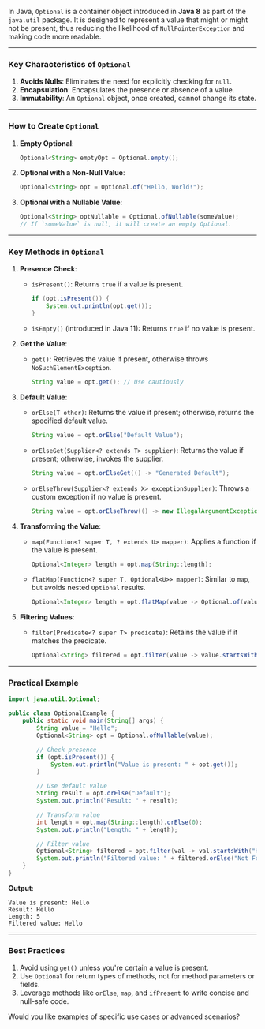 In Java, `Optional` is a container object introduced in **Java 8** as part of the `java.util` package. It is designed to represent a value that might or might not be present, thus reducing the likelihood of `NullPointerException` and making code more readable.

---

### **Key Characteristics of `Optional`**
1. **Avoids Nulls**: Eliminates the need for explicitly checking for `null`.
2. **Encapsulation**: Encapsulates the presence or absence of a value.
3. **Immutability**: An `Optional` object, once created, cannot change its state.

---

### **How to Create `Optional`**
1. **Empty Optional**:
   ```java
   Optional<String> emptyOpt = Optional.empty();
   ```

2. **Optional with a Non-Null Value**:
   ```java
   Optional<String> opt = Optional.of("Hello, World!");
   ```

3. **Optional with a Nullable Value**:
   ```java
   Optional<String> optNullable = Optional.ofNullable(someValue);
   // If `someValue` is null, it will create an empty Optional.
   ```

---

### **Key Methods in `Optional`**

1. **Presence Check**:
   - `isPresent()`: Returns `true` if a value is present.
     ```java
     if (opt.isPresent()) {
         System.out.println(opt.get());
     }
     ```
   - `isEmpty()` (introduced in Java 11): Returns `true` if no value is present.

2. **Get the Value**:
   - `get()`: Retrieves the value if present, otherwise throws `NoSuchElementException`.
     ```java
     String value = opt.get(); // Use cautiously
     ```

3. **Default Value**:
   - `orElse(T other)`: Returns the value if present; otherwise, returns the specified default value.
     ```java
     String value = opt.orElse("Default Value");
     ```

   - `orElseGet(Supplier<? extends T> supplier)`: Returns the value if present; otherwise, invokes the supplier.
     ```java
     String value = opt.orElseGet(() -> "Generated Default");
     ```

   - `orElseThrow(Supplier<? extends X> exceptionSupplier)`: Throws a custom exception if no value is present.
     ```java
     String value = opt.orElseThrow(() -> new IllegalArgumentException("No value!"));
     ```

4. **Transforming the Value**:
   - `map(Function<? super T, ? extends U> mapper)`: Applies a function if the value is present.
     ```java
     Optional<Integer> length = opt.map(String::length);
     ```

   - `flatMap(Function<? super T, Optional<U>> mapper)`: Similar to `map`, but avoids nested `Optional` results.
     ```java
     Optional<Integer> length = opt.flatMap(value -> Optional.of(value.length()));
     ```

5. **Filtering Values**:
   - `filter(Predicate<? super T> predicate)`: Retains the value if it matches the predicate.
     ```java
     Optional<String> filtered = opt.filter(value -> value.startsWith("H"));
     ```

---

### **Practical Example**

```java
import java.util.Optional;

public class OptionalExample {
    public static void main(String[] args) {
        String value = "Hello";
        Optional<String> opt = Optional.ofNullable(value);

        // Check presence
        if (opt.isPresent()) {
            System.out.println("Value is present: " + opt.get());
        }

        // Use default value
        String result = opt.orElse("Default");
        System.out.println("Result: " + result);

        // Transform value
        int length = opt.map(String::length).orElse(0);
        System.out.println("Length: " + length);

        // Filter value
        Optional<String> filtered = opt.filter(val -> val.startsWith("H"));
        System.out.println("Filtered value: " + filtered.orElse("Not Found"));
    }
}
```

**Output**:
```
Value is present: Hello
Result: Hello
Length: 5
Filtered value: Hello
```

---

### **Best Practices**
1. Avoid using `get()` unless you're certain a value is present.
2. Use `Optional` for return types of methods, not for method parameters or fields.
3. Leverage methods like `orElse`, `map`, and `ifPresent` to write concise and null-safe code.

Would you like examples of specific use cases or advanced scenarios?
